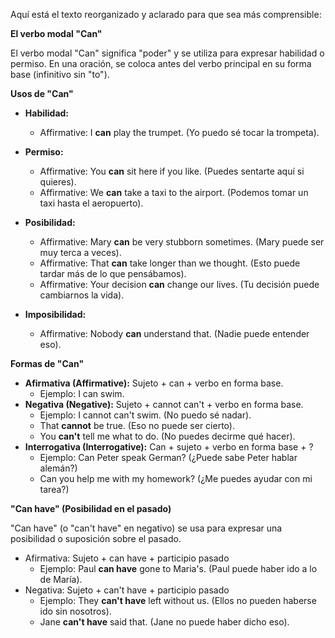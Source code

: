 Aquí está el texto reorganizado y aclarado para que sea más comprensible:

**El verbo modal "Can"**

El verbo modal "Can" significa "poder" y se utiliza para expresar habilidad o permiso. En una oración, se coloca antes del verbo principal en su forma base (infinitivo sin "to").

**Usos de "Can"**

*   **Habilidad:**

    *   Affirmative: I **can** play the trumpet. (Yo puedo sé tocar la trompeta).
*   **Permiso:**

    *   Affirmative: You **can** sit here if you like. (Puedes sentarte aquí si quieres).
    *   Affirmative: We **can** take a taxi to the airport. (Podemos tomar un taxi hasta el aeropuerto).
*   **Posibilidad:**

    *   Affirmative: Mary **can** be very stubborn sometimes. (Mary puede ser muy terca a veces).
    *   Affirmative: That **can** take longer than we thought. (Esto puede tardar más de lo que pensábamos).
    *   Affirmative: Your decision **can** change our lives. (Tu decisión puede cambiarnos la vida).
*   **Imposibilidad:**

    *   Affirmative: Nobody **can** understand that. (Nadie puede entender eso).

**Formas de "Can"**

*   **Afirmativa (Affirmative):** Sujeto + can + verbo en forma base.
    *   Ejemplo: I can swim.
*   **Negativa (Negative):** Sujeto + cannot can't + verbo en forma base.
    *   Ejemplo: I cannot can't swim. (No puedo sé nadar).
    *   That **cannot** be true. (Eso no puede ser cierto).
    *   You **can't** tell me what to do. (No puedes decirme qué hacer).
*   **Interrogativa (Interrogative):** Can + sujeto + verbo en forma base + ?
    *   Ejemplo: Can Peter speak German? (¿Puede sabe Peter hablar alemán?)
    *   Can you help me with my homework? (¿Me puedes ayudar con mi tarea?)

**"Can have" (Posibilidad en el pasado)**

"Can have" (o "can't have" en negativo) se usa para expresar una posibilidad o suposición sobre el pasado.

*   Afirmativa: Sujeto + can have + participio pasado
    *   Ejemplo: Paul **can have** gone to Maria's. (Paul puede haber ido a lo de María).
*   Negativa: Sujeto + can't have + participio pasado
    *   Ejemplo: They **can't have** left without us. (Ellos no pueden haberse ido sin nosotros).
    *   Jane **can't have** said that. (Jane no puede haber dicho eso).

